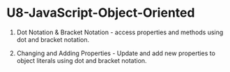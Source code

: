 # U8-JavaScript-Object-Oriented

1. Dot Notation & Bracket Notation - access properties and methods using dot and bracket notation.
 
2. Changing and Adding Properties - Update and add new properties to object literals using dot and bracket notation.